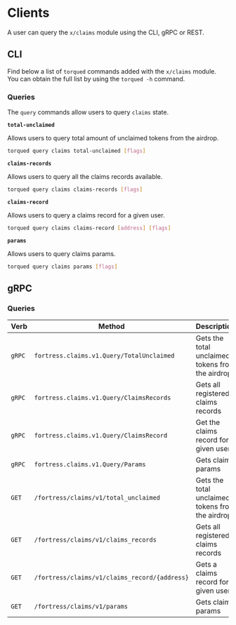 <!--
order: 7
-->

# Clients

A user can query the `x/claims` module using the CLI, gRPC or REST.

## CLI

Find below a list of `torqued` commands added with the `x/claims` module. You can obtain the full list by using the `torqued -h` command.

### Queries

The `query` commands allow users to query `claims` state.

**`total-unclaimed`**

Allows users to query total amount of unclaimed tokens from the airdrop.

```bash
torqued query claims total-unclaimed [flags]
```

**`claims-records`**

Allows users to query all the claims records available.

```bash
torqued query claims claims-records [flags]
```

**`claims-record`**

Allows users to query a claims record for a given user.

```bash
torqued query claims claims-record [address] [flags]
```

**`params`**

Allows users to query claims params.

```bash
torqued query claims params [flags]
```

## gRPC

### Queries

| Verb   | Method                                     | Description                                      |
|--------|--------------------------------------------|--------------------------------------------------|
| `gRPC` | `fortress.claims.v1.Query/TotalUnclaimed`     | Gets the total unclaimed tokens from the airdrop |
| `gRPC` | `fortress.claims.v1.Query/ClaimsRecords`      | Gets all registered claims records               |
| `gRPC` | `fortress.claims.v1.Query/ClaimsRecord`       | Get the claims record for a given user            |
| `gRPC` | `fortress.claims.v1.Query/Params`             | Gets claims params                               |
| `GET`  | `/fortress/claims/v1/total_unclaimed`         | Gets the total unclaimed tokens from the airdrop |
| `GET`  | `/fortress/claims/v1/claims_records`          | Gets all registered claims records               |
| `GET`  | `/fortress/claims/v1/claims_record/{address}` | Gets a claims record for a given user            |
| `GET`  | `/fortress/claims/v1/params`                  | Gets claims params                               |
